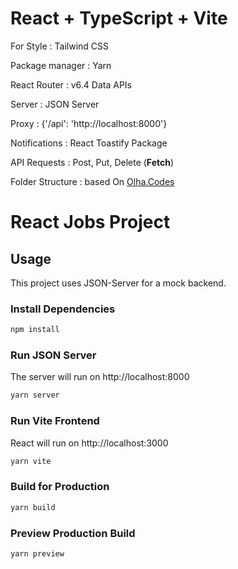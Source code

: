 # React + TypeScript + Vite

<p>For Style : Tailwind CSS</p>
<p>Package manager : Yarn</p>
<p>React Router : v6.4 Data APIs</p>
<p>Server : JSON Server</p>
<p>Proxy : {'/api': 'http://localhost:8000'}</p>
<p>Notifications : React Toastify Package</p>
<p>API Requests : Post, Put, Delete (<b>Fetch</b>)</p>
<p>Folder Structure : based On <a href='https://www.instagram.com/olha.codes/' target='_blank'>Olha.Codes</a></p>


# React Jobs Project


## Usage

This project uses JSON-Server for a mock backend.

### Install Dependencies

```bash
npm install
```

### Run JSON Server

The server will run on http://localhost:8000

```bash
yarn server
```

### Run Vite Frontend

React will run on http://localhost:3000

```bash
yarn vite
```

### Build for Production

```bash
yarn build
```

### Preview Production Build

```bash
yarn preview
```